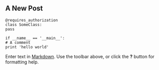 ## A New Post
	
    @requires_authorization
	class SomeClass:
    pass

	if __name__ == '__main__':
    # A comment
    print 'hello world'

Enter text in [Markdown](http://daringfireball.net/projects/markdown/). Use the toolbar above, or click the **?** button for formatting help.
